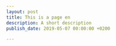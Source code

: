```yaml
---
layout: post
title: This is a page en
description: A short description
publish_date: 2019-05-07 00:00:00 +0200

---
```

